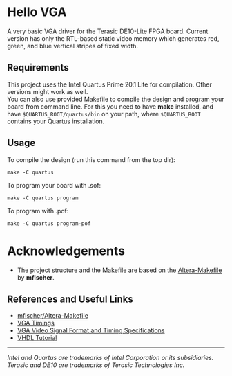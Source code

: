 # Hello VGA
A very basic VGA driver for the Terasic DE10-Lite FPGA board. Current version has only the RTL-based static video memory which generates red, green, and blue vertical stripes of fixed width.

## Requirements
This project uses the Intel Quartus Prime 20.1 Lite for compilation. Other versions might work as well.\
You can also use provided Makefile to compile the design and program your board from command line. For this you need to have **make** installed, and have `$QUARTUS_ROOT/quartus/bin` on your path, where `$QUARTUS_ROOT` contains your Quartus installation.

## Usage
To compile the design (run this command from the top dir):
```
make -C quartus
```
To program your board with .sof:
```
make -C quartus program
```
To program with .pof:
```
make -C quartus program-pof
```

# Acknowledgements
- The project structure and the Makefile are based on the [Altera-Makefile](https://github.com/mfischer/Altera-Makefile) by **mfischer**.


## References and Useful Links
- [mfischer/Altera-Makefile](https://github.com/mfischer/Altera-Makefile)
- [VGA Timings](http://martin.hinner.info/vga/timing.html)
- [VGA Video Signal Format and Timing Specifications](https://javiervalcarce.eu/html/vga-signal-format-timming-specs-en.html)
- [VHDL Tutorial](http://gmvhdl.com/VHDL.html)

---
*Intel and Quartus are trademarks of Intel Corporation or its subsidiaries. Terasic and DE10 are trademarks of Terasic Technologies Inc.* 
